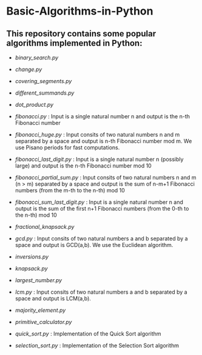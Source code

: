 # Basic-Algorithms-in-Python

## This repository contains some popular algorithms implemented in Python:

- *binary_search.py*

- *change.py*	

- *covering_segments.py*	

- *different_summands.py*	

- *dot_product.py*

- *fibonacci.py* : Input is a single natural number n and output is the n-th Fibonacci number 

- *fibonacci_huge.py* : Input consits of two natural numbers n and m separated by a space and output is n-th Fibonacci number mod m. We use Pisano periods for fast computations.

- *fibonacci_last_digit.py* : Input is a single natural number n (possibly large) and output is the n-th Fibonacci number mod 10

- *fibonacci_partial_sum.py* : Input consits of two natural numbers n and m (n > m) separated by a space and output is the sum of n-m+1 Fibonacci numbers (from the m-th to the n-th) mod 10

- *fibonacci_sum_last_digit.py*	: Input is a single natural number n and output is the sum of the first n+1 Fibonacci numbers (from the 0-th to the n-th) mod 10

- *fractional_knapsack.py*

- *gcd.py* : Input consits of two natural numbers a and b separated by a space and output is GCD(a,b). We use the Euclidean algorithm. 

- *inversions.py*

- *knapsack.py*

- *largest_number.py*

- *lcm.py* : Input consits of two natural numbers a and b separated by a space and output is LCM(a,b).

- *majority_element.py*

- *primitive_calculator.py*	

- *quick_sort.py* : Implementation of the Quick Sort algorithm

- *selection_sort.py* : Implementation of the Selection Sort algorithm
